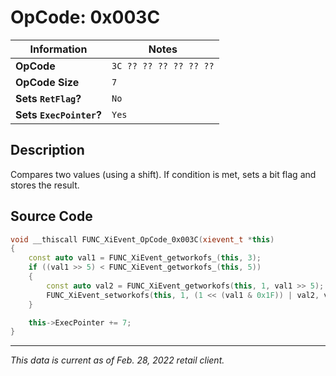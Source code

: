 # OpCode: 0x003C

| Information               | Notes |
|---                        |---    |
| **OpCode**                | `3C ?? ?? ?? ?? ?? ??` |
| **OpCode Size**           | `7`   |
| **Sets `RetFlag`?**       | `No`  |
| **Sets `ExecPointer`?**   | `Yes` |

## Description

Compares two values (using a shift). If condition is met, sets a bit flag and stores the result.

## Source Code

```cpp
void __thiscall FUNC_XiEvent_OpCode_0x003C(xievent_t *this)
{
    const auto val1 = FUNC_XiEvent_getworkofs_(this, 3);
    if ((val1 >> 5) < FUNC_XiEvent_getworkofs_(this, 5))
    {
        const auto val2 = FUNC_XiEvent_getworkofs(this, 1, val1 >> 5);
        FUNC_XiEvent_setworkofs(this, 1, (1 << (val1 & 0x1F)) | val2, val1 >> 5);
    }

    this->ExecPointer += 7;
}
```

---

_This data is current as of Feb. 28, 2022 retail client._